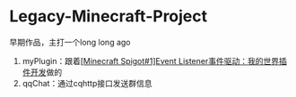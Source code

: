 # Legacy-Minecraft-Project
 早期作品，主打一个long long ago

1. myPlugin：跟着[[Minecraft Spigot#1]Event Listener事件驱动：我的世界插件开发](https://www.bilibili.com/video/BV1A44y1N7Nd)做的
2. qqChat：通过cqhttp接口发送群信息